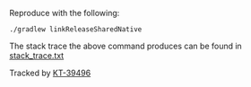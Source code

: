 Reproduce with the following:

```shell
./gradlew linkReleaseSharedNative
```

The stack trace the above command produces can be found in [stack_trace.txt](stack_trace.txt)

Tracked by [KT-39496](https://youtrack.jetbrains.com/issue/KT-39496)
